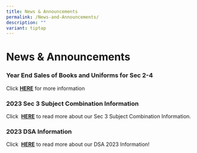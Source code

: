 ```yaml
---
title: News & Announcements
permalink: /News-and-Announcements/
description: ""
variant: tiptap
---
```

<h1>News &amp; Announcements</h1><p></p><h3>Year End Sales of Books and Uniforms for Sec 2-4</h3><p>Click&nbsp;<strong><a href="/files/Sec%201%20Posting%20Matters/sales%20of%20books%20and%20uniforms.pdf" rel="noopener noreferrer nofollow" target="_blank">HERE</a></strong> for more information</p><h3>2023 Sec 3 Subject Combination Information</h3><p>Click&nbsp; <strong><a href="https://www.northbrookssec.moe.edu.sg/parents/sec-3-subject-combination-information/" rel="noopener noreferrer nofollow" target="_blank">HERE</a></strong>&nbsp;to read more about our Sec 3 Subject Combination Information.</p><h3>2023 DSA Information</h3><p>Click&nbsp; <strong><a href="https://www.northbrookssec.moe.edu.sg/about-us/Admissions/DSA-at-Northbrooks/" rel="noopener noreferrer nofollow" target="_blank">HERE</a></strong>&nbsp;to read more about our DSA 2023 Information!</p>